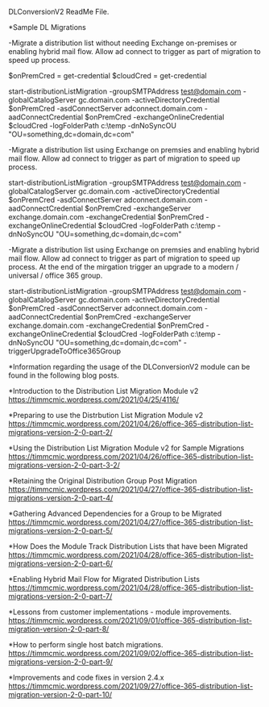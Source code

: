 DLConversionV2 ReadMe File.

*Sample DL Migrations

-Migrate a distribution list without needing Exchange on-premises or enabling hybrid mail flow.  Allow ad connect to trigger as part of migration to speed up process.

$onPremCred = get-credential
$cloudCred = get-credential

start-distributionListMigration -groupSMTPAddress test@domain.com -globalCatalogServer gc.domain.com -activeDirectoryCredential $onPremCred -asdConnectServer adconnect.domain.com -aadConnectCredential $onPremCred -exchangeOnlineCredential $cloudCred -logFolderPath c:\temp -dnNoSyncOU "OU=something,dc=domain,dc=com"

-Migrate a distribution list using Exchange on premsies and enabling hybrid mail flow.  Allow ad connect to trigger as part of migration to speed up process.

start-distributionListMigration -groupSMTPAddress test@domain.com -globalCatalogServer gc.domain.com -activeDirectoryCredential $onPremCred -asdConnectServer adconnect.domain.com -aadConnectCredential $onPremCred -exchangeServer exchange.domain.com -exchangeCredential $onPremCred -exchangeOnlineCredential $cloudCred -logFolderPath c:\temp -dnNoSyncOU "OU=something,dc=domain,dc=com"

-Migrate a distribution list using Exchange on premsies and enabling hybrid mail flow.  Allow ad connect to trigger as part of migration to speed up process.  At the end of the mirgation trigger an upgrade to a modern / universal / office 365 group.

start-distributionListMigration -groupSMTPAddress test@domain.com -globalCatalogServer gc.domain.com -activeDirectoryCredential $onPremCred -asdConnectServer adconnect.domain.com -aadConnectCredential $onPremCred -exchangeServer exchange.domain.com -exchangeCredential $onPremCred -exchangeOnlineCredential $cloudCred -logFolderPath c:\temp -dnNoSyncOU "OU=something,dc=domain,dc=com" -triggerUpgradeToOffice365Group


*Information regarding the usage of the DLConversionV2 module can be found in the following blog posts.

*Introduction to the Distribution List Migration Module v2
https://timmcmic.wordpress.com/2021/04/25/4116/

*Preparing to use the Distrbution List Migration Module v2
https://timmcmic.wordpress.com/2021/04/26/office-365-distribution-list-migrations-version-2-0-part-2/

*Using the Distribution List Migration Module v2 for Sample Migrations
https://timmcmic.wordpress.com/2021/04/26/office-365-distribution-list-migrations-version-2-0-part-3-2/

*Retaining the Original Distribution Group Post Migration
https://timmcmic.wordpress.com/2021/04/27/office-365-distribution-list-migrations-version-2-0-part-4/

*Gathering Advanced Dependencies for a Group to be Migrated
https://timmcmic.wordpress.com/2021/04/27/office-365-distribution-list-migrations-version-2-0-part-5/

*How Does the Module Track Distribution Lists that have been Migrated
https://timmcmic.wordpress.com/2021/04/28/office-365-distribution-list-migrations-version-2-0-part-6/

*Enabling Hybrid Mail Flow for Migrated Distribution Lists
https://timmcmic.wordpress.com/2021/04/28/office-365-distribution-list-migrations-version-2-0-part-7/

*Lessons from customer implementations - module improvements.
https://timmcmic.wordpress.com/2021/09/01/office-365-distribution-list-migration-version-2-0-part-8/

*How to perform single host batch migrations.
https://timmcmic.wordpress.com/2021/09/02/office-365-distribution-list-migrations-version-2-0-part-9/

*Improvements and code fixes in version 2.4.x
https://timmcmic.wordpress.com/2021/09/27/office-365-distribution-list-migration-version-2-0-part-10/



